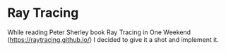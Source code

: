 # Ray Tracing

While reading Peter Sherley book Ray Tracing in One Weekend (https://raytracing.github.io/) I decided to give it a shot and implement it.
